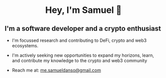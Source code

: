 <h1 align="center">
   Hey, I'm Samuel 👋
</h1>

<h2> I'm a software developer and a crypto enthusiast </h2>

- I'm focussed research and contributing to DeFi, crypto and web3 ecosystems.
  
- I'm actively seeking new opportunities to expand my horizons, learn, and contribute my knowledge to the crypto and web3 community

- Reach me at: me.samueldanso@gmail.com





